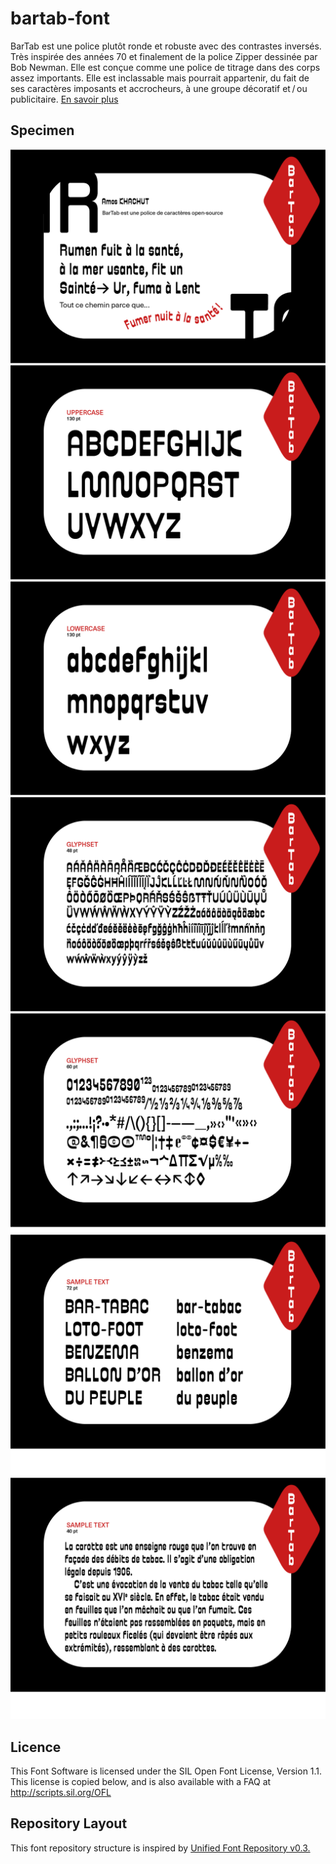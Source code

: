 # bartab-font
BarTab est une police plutôt ronde et robuste avec des contrastes inversés. Très inspirée des années 70 et finalement de la police Zipper dessinée par Bob Newman. Elle est conçue comme une police de titrage dans des corps assez importants. Elle est inclassable mais pourrait appartenir, du fait de ses caractères imposants et accrocheurs, à une groupe décoratif et / ou publicitaire. [En savoir plus](https://bartab.amoskhachut.fr)

## Specimen
<img src="/documentation/specimen/bartab_couv.webp"/>
<img src="/documentation/specimen/bartab_1.webp"/>
<img src="/documentation/specimen/bartab_2.webp"/>
<img src="/documentation/specimen/bartab_3.webp"/>
<img src="/documentation/specimen/bartab_4.webp"/>
<img src="/documentation/specimen/bartab_5.webp"/>
<img src="/documentation/specimen/bartab_6.webp"/>

## Licence
This Font Software is licensed under the SIL Open Font License, Version 1.1.  This license is copied below, and is also available with a FAQ at http://scripts.sil.org/OFL

## Repository Layout
This font repository structure is inspired by [Unified Font Repository v0.3.](https://github.com/unified-font-repository/Unified-Font-Repository)
